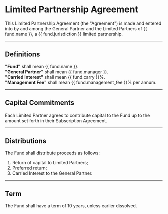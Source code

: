 # Limited Partnership Agreement

This Limited Partnership Agreement (the "Agreement") is made and entered into by and among the General Partner and the Limited Partners of {{ fund.name }}, a {{ fund.jurisdiction }} limited partnership.

---

## Definitions

**"Fund"** shall mean {{ fund.name }}.  
**"General Partner"** shall mean {{ fund.manager }}.  
**"Carried Interest"** shall mean {{ fund.carry }}%.  
**"Management Fee"** shall mean {{ fund.management_fee }}% per annum.

---

## Capital Commitments

Each Limited Partner agrees to contribute capital to the Fund up to the amount set forth in their Subscription Agreement.

---

## Distributions

The Fund shall distribute proceeds as follows:
1. Return of capital to Limited Partners;
2. Preferred return;
3. Carried Interest to the General Partner.

---

## Term

The Fund shall have a term of 10 years, unless earlier dissolved.

